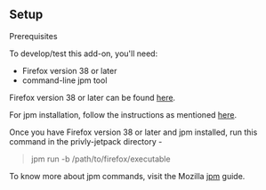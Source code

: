 ## Setup ##

Prerequisites

To develop/test this add-on, you'll need:
* Firefox version 38 or later
* command-line jpm tool

Firefox version 38 or later can be found [here](https://nightly.mozilla.org/).

For jpm installation, follow the instructions as mentioned [here](https://developer.mozilla.org/en-US/Add-ons/SDK/Tools/jpm#Installation).

Once you have Firefox version 38 or later and jpm installed, run this command in the privly-jetpack directory -

> jpm run -b /path/to/firefox/executable
 
To know more about jpm commands, visit the Mozilla [jpm](https://developer.mozilla.org/en-US/Add-ons/SDK/Tools/jpm#Command_reference) guide.
